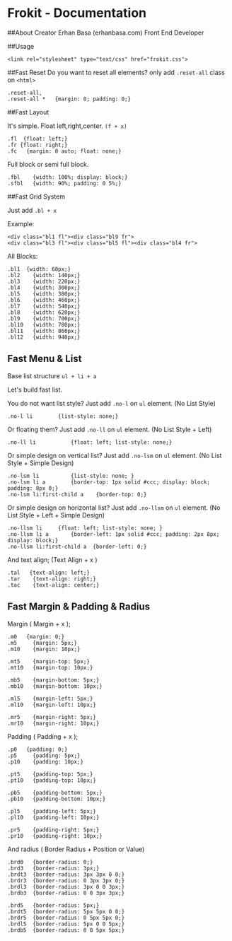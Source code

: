 Frokit - Documentation
======================

##About Creator
Erhan Basa (erhanbasa.com)
Front End Developer

##Usage
```
<link rel="stylesheet" type="text/css" href="frokit.css">
```

##Fast Reset
Do you want to reset all elements? only add `.reset-all` class on `<html>`
```
.reset-all, 
.reset-all *   {margin: 0; padding: 0;}
```
##Fast Layout

It's simple.
Float left,right,center. `(f + x)`
```
.fl  {float: left;}
.fr	{float: right;}
.fc   {margin: 0 auto; float: none;}
```
Full block or semi full block.

```
.fbl 	{width: 100%; display: block;}
.sfbl	{width: 90%; padding: 0 5%;}
```
##Fast Grid System

Just add `.bl + x` 

Example:
```
<div class="bl1 fl"><div class="bl9 fr">
<div class="bl3 fl"><div class="bl5 fl"><div class="bl4 fr">
```

All Blocks:
```
.bl1  {width: 60px;}
.bl2	{width: 140px;}
.bl3	{width: 220px;}
.bl4	{width: 300px;}
.bl5	{width: 380px;}
.bl6	{width: 460px;}
.bl7	{width: 540px;}
.bl8	{width: 620px;}
.bl9	{width: 700px;}
.bl10	{width: 780px;}
.bl11	{width: 860px;}
.bl12	{width: 940px;}
```

## Fast Menu & List
Base list structure `ul + li + a`

Let's build fast list.

You do not want list style? Just add `.no-l` on `ul` element. (No List Style)

```
.no-l li   		{list-style: none;}
```

Or floating them? Just add `.no-ll` on `ul` element. (No List Style + Left)

```
.no-ll li    		{float: left; list-style: none;}
```

Or simple design on vertical list? Just add `.no-lsm` on `ul` element. (No List Style + Simple Design)

```
.no-lsm li   		{list-style: none; }
.no-lsm li a 		{border-top: 1px solid #ccc; display: block; padding: 8px 0;}
.no-lsm li:first-child a 	{border-top: 0;}
```

Or simple design on horizontal list? Just add `.no-llsm` on `ul` element. (No List Style + Left + Simple Design)

```
.no-llsm li    	{float: left; list-style: none; }
.no-llsm li a  		{border-left: 1px solid #ccc; padding: 2px 8px; display: block;}
.no-llsm li:first-child a  {border-left: 0;}
```

And text align; (Text Align + x )

```
.tal   {text-align: left;}
.tar	{text-align: right;}
.tac	{text-align: center;}
```

## Fast Margin & Padding & Radius

Margin ( Margin + x );

```
.m0   {margin: 0;}
.m5  	{margin: 5px;}
.m10 	{margin: 10px;}

.mt5 	{margin-top: 5px;}
.mt10 	{margin-top: 10px;}

.mb5 	{margin-bottom: 5px;}
.mb10 	{margin-bottom: 10px;}

.ml5	{margin-left: 5px;}
.ml10 	{margin-left: 10px;}

.mr5  	{margin-right: 5px;}
.mr10 	{margin-right: 10px;}
```

Padding ( Padding + x );

```
.p0   {padding: 0;}
.p5  	{padding: 5px;}
.p10 	{padding: 10px;}

.pt5 	{padding-top: 5px;}
.pt10 	{padding-top: 10px;}

.pb5 	{padding-bottom: 5px;}
.pb10 	{padding-bottom: 10px;}

.pl5	{padding-left: 5px;}
.pl10 	{padding-left: 10px;}

.pr5  	{padding-right: 5px;}
.pr10 	{padding-right: 10px;}
```

And radius ( Border Radius + Position or Value)

```
.brd0   {border-radius: 0;}
.brd3 	{border-radius: 3px;}
.brdt3 	{border-radius: 3px 3px 0 0;}
.brdr3 	{border-radius: 0 3px 3px 0;}
.brdl3 	{border-radius: 3px 0 0 3px;}
.brdb3 	{border-radius: 0 0 3px 3px;}

.brd5 	{border-radius: 5px;}
.brdt5 	{border-radius: 5px 5px 0 0;}
.brdr5 	{border-radius: 0 5px 5px 0;}
.brdl5 	{border-radius: 5px 0 0 5px;}
.brdb5 	{border-radius: 0 0 5px 5px;}
```
